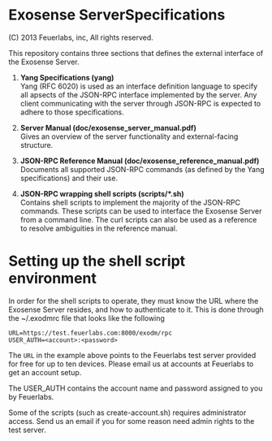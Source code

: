 # Exosense ServerSpecifications
(C) 2013 Feuerlabs, inc, All rights reserved.


This repository contains three sections that defines the external
interface of the Exosense Server.

1. **Yang Specifications (yang)**<br>
Yang (RFC 6020) is used as an interface definition language to specify
all apsects of the JSON-RPC interface implemented by the server. Any
client communicating with the server through JSON-RPC is expected to
adhere to those specifications.

2. **Server Manual (doc/exosense_server_manual.pdf)**<br>
Gives an overview of the server functionality and external-facing
structure.

3. **JSON-RPC Reference Manual (doc/exosense_reference_manual.pdf)**<br>
Documents all supported JSON-RPC commands (as defined by the Yang
specifications) and their use.

4. **JSON-RPC wrapping shell scripts (scripts/*.sh)**<br>
Contains shell scripts to implement the majority of the JSON-RPC
commands. These scripts can be used to interface the Exosense Server
from a command line. The curl scripts can also be used as a reference
to resolve ambiguities in the reference manual.


# Setting up the shell script environment

In order for the shell scripts to operate, they must know the URL
where the Exosense Server resides, and how to authenticate to it. This
is done through the ~/.exodmrc file that looks like the following

    URL=https://test.feuerlabs.com:8000/exodm/rpc
    USER_AUTH=<account>:<password>

The `URL` in the example above points to the Feuerlabs test server
provided for free for up to ten devices. Please email us at accounts
at Feuerlabs to get an account setup.

The USER_AUTH contains the account name and password assigned to you
by Feuerlabs. 

Some of the scripts (such as create-account.sh) requires administrator
access. Send us an email if you for some reason need admin rights to
the test server.


